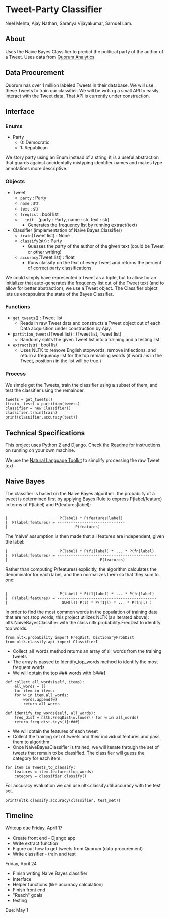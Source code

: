 # Tweet-Party Classifier
Neel Mehta, Ajay Nathan, Saranya Vijayakumar, Samuel Lam.

## About
Uses the Naive Bayes Classifier to predict the political party of the author of a Tweet. Uses data from [Quorum Analytics](https://quorum.us).

## Data Procurement
Quorum has over 1 million labeled Tweets in their database. We will use these Tweets to train our classifier. We will be writing a small API to easily interact with the Tweet data. That API is currently under construction. 

## Interface

### Enums
* Party
  * 0: Democratic
  * 1: Republican
 
We story party using an Enum instead of a string; it is a useful abstraction that guards against accidentally mistyping identifier names and makes type annotations more descriptive.

### Objects

* Tweet
  * `party` : Party
  * `name` : str
  * `text` : str
  * `freqlist` : bool list
  * `__init__`(party : Party, name : str, text : str)
    * Generates the frequency list by running extract(text)
* Classifier (implementation of Naive Bayes Classifier)
  * `train`(Tweet list) : None
  * `classify`(str) : Party
    * Guesses the party of the author of the given text (could be Tweet or other writing)
  * `accuracy`(Tweet list) : float
    * Runs classify on the text of every Tweet and returns the percent of correct party classifications.

We could simply have represented a Tweet as a tuple, but to allow for an initializer that auto-generates the frequency list out of the Tweet text (and to allow for better abstraction), we use a Tweet object. The Classifier object lets us encapsulate the state of the Bayes Classifier.

### Functions
* `get_tweets`() : Tweet list
  * Reads in raw Tweet data and constructs a Tweet object out of each. Data acquisition under construction by Ajay.
* `partition_tweets`(Tweet list) : (Tweet list, Tweet list)
  * Randomly splits the given Tweet list into a training and a testing list.
* `extract`(str) : bool list
  * Uses NLTK to remove English stopwords, remove inflections, and return a frequency list for the top remaining words (if word *i* is in the Tweet, position *i* in the list will be true.)

### Process

We simple get the Tweets, train the classifier using a subset of them, and test the classifier using the remainder.

```
tweets = get_tweets()
(train, test) = partition(tweets)
classifier = new Classifier()
classifier.train(train)
print(classifier.accuracy(test))
```

## Technical Specifications
This project uses Python 2 and Django. Check the [Readme](https://github.com/hathix/tweet-party-classifier/blob/master/README.md) for instructions on running on your own machine.

We use the [Natural Language Toolkit](http://www.nltk.org/) to simplify processing the raw Tweet text.

## Naive Bayes 

The classifier is based on the Naive Bayes algorithm: the probabilty of a tweet is determined first by applying Bayes Rule to express P(label/feature) in terms of P(label) and P(features|label):

```

|                       P(label) * P(features|label)
|  P(label|features) = ------------------------------
|                              P(features)

```
The 'naive' assumption is then made that all features are independent, given the label:

```
|                       P(label) * P(f1|label) * ... * P(fn|label)
|  P(label|features) = --------------------------------------------
|                                         P(features)

```

Rather than computing P(features) explicitly, the algorithm
calculates the denominator for each label, and then normalizes them so that they
sum to one:

```

|                       P(label) * P(f1|label) * ... * P(fn|label)
|  P(label|features) = --------------------------------------------
|                        SUM[l]( P(l) * P(f1|l) * ... * P(fn|l) )

```

In order to find the most common words in the population of training data that are not stop words, this project utilizes NLTK (as iterated above): nltk.NaiveBayesClassifier with the class nltk.probability.FreqDist to identify top words.

```
from nltk.probability import FreqDist, DictionaryProbDist
from nltk.classify.api import ClassifierI
```

- Collect_all_words method returns an array of all words from the training tweets
- The array is passed to Identify_top_words method to identify the most frequent words
- We will obtain the top ### words with [:###]

```
def collect_all_words(self, items):
	all_words = []
	for item in items:
	for w in item.all_words:
		words.append(w)
		return all_words

def identify_top_words(self, all_words):
	freq_dist = nltk.FreqDist(w.lower() for w in all_words)
	return freq_dist.keys()[:###]
```

- We will obtain the features of each tweet
- Collect the training set of tweets and their individual features and pass them to algorithm
- Once NaiveBayesClassifier is trained, we will iterate through the set of tweets that remain to be classified. The classifier will guess the category for each item.

```
for item in tweets_to_classify:
	features = item.features(top_words)
	category = classifier.classify()
```

For accuracy evaluation we can use nltk.classify.util.accuracy with the test set.

```
print(nltk.classify.accuracy(classifier, test_set))
```

## Timeline
Writeup due Friday, April 17

- Create front end - Django app
- Write extract function
- Figure out how to get tweets from Quorum (data procurement)
- Write classifier - train and test

Friday, April 24

- Finish writing Naive Bayes classifier
- Interface
- Helper functions (like accuracy calculation)
- Finish front end
- "Reach" goals
- testing

Due: May 1
